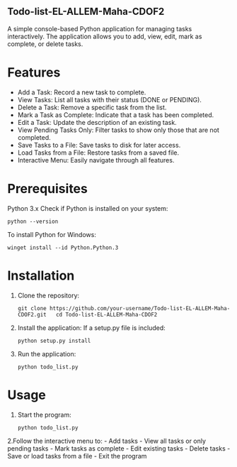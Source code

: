 ## Todo-list-EL-ALLEM-Maha-CDOF2
A simple console-based Python application for managing tasks interactively. The application allows you to add, view, edit, mark as complete, or delete tasks.

# Features
  - Add a Task: Record a new task to complete.
  - View Tasks: List all tasks with their status (DONE or PENDING).
  - Delete a Task: Remove a specific task from the list.
  - Mark a Task as Complete: Indicate that a task has been completed.
  - Edit a Task: Update the description of an existing task.
  - View Pending Tasks Only: Filter tasks to show only those that are not completed.
  - Save Tasks to a File: Save tasks to disk for later access.
  - Load Tasks from a File: Restore tasks from a saved file.
  - Interactive Menu: Easily navigate through all features.

# Prerequisites
Python 3.x
Check if Python is installed on your system:

```python --version```

To install Python for Windows:

``winget install --id Python.Python.3``

# Installation
  1. Clone the repository:
     
      ``git clone https://github.com/your-username/Todo-list-EL-ALLEM-Maha-CDOF2.git  
    cd Todo-list-EL-ALLEM-Maha-CDOF2``

  2. Install the application:
     If a setup.py file is included:
     
     ``python setup.py install``
    
  3. Run the application:

     ``python todo_list.py``

# Usage
   1. Start the program:

      ``python todo_list.py``

   2.Follow the interactive menu to:
      - Add tasks
     -  View all tasks or only pending tasks
      - Mark tasks as complete
      - Edit existing tasks
      - Delete tasks
      - Save or load tasks from a file
      - Exit the program



     
  

